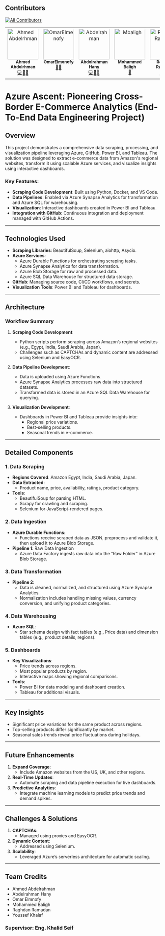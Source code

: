 ## Contributors
<!-- ALL-CONTRIBUTORS-BADGE:START - Do not remove or modify this section -->
[![All Contributors](https://img.shields.io/badge/all_contributors-1-orange.svg?style=flat-square)](#contributors-)
<!-- ALL-CONTRIBUTORS-BADGE:END -->

<!-- ALL-CONTRIBUTORS-LIST:START - Do not remove or modify this section -->
<!-- prettier-ignore-start -->
<!-- markdownlint-disable -->
<table>
  <tbody>
    <tr>
      <td align="center" valign="top" width="14.28%"><a href="https://github.com/Ahmed8aa"><img src="https://avatars.githubusercontent.com/u/111169742?v=4" width="100px;" alt="Ahmed Abdelrhman"/><br /><sub><b>Ahmed Abdelrhman</b></sub></a><br /><a href="#data-Ahmed8aa" title="Code">💻🔣🎨</a></td>
      <td align="center" valign="top" width="14.28%"><a href="https://github.com/OmarElmenofy"><img src="https://avatars.githubusercontent.com/u/144100276?v=4?s=100" width="100px;" alt="OmarElmenofy"/><br /><sub><b>OmarElmenofy</b></sub></a><br /><a href="#data-OmarElmenofy" title="Design">🔣🎨</a></td>
      <td align="center" valign="top" width="14.28%"><a href="https://github.com/Boda1515"><img src="https://avatars.githubusercontent.com/u/132951877?v=4?s=100" width="100px;" alt="Abdelrahman"/><br /><sub><b>Abdelrahman Hany</b></sub></a><br /><a href="#design-Boda1515" title="Data">💻🔣📖</a></td>
      <td align="center" valign="top" width="14.28%"><a href="https://github.com/Mbaligh"><img src="https://avatars.githubusercontent.com/u/186023899?v=4?s=100" width="100px;" alt="Mbaligh"/><br /><sub><b>Mohammed Baligh</b></sub></a><br /><a href="#doc-Mbaligh" title="Documentation">📖</a></td>
      <td align="center" valign="top" width="14.28%"><a href="https://github.com/ragdan-ramadan-852752223"><img src="https://avatars.githubusercontent.com/u/111773709?v=4?s=100" width="100px;" alt="Raghdan Ramadan"/><br /><sub><b>Raghdan Ramadan</b></sub></a><br /><a href="#data-RAGHDANN" title="Data">🔣💻📖</a></td>
      <td align="center" valign="top" width="14.28%"><a href="https://github.com/youssef-khalf"><img src="https://avatars.githubusercontent.com/u/115180292?v=4?s=100" width="100px;" alt="youssef-khalaf"/><br /><sub><b>youssef-khalaf</b></sub></a><br /><a href="#design-youssef-khalf" title="Design">🔣🎨📖</a></td>
    </tr>
  </tbody>
</table>

<!-- markdownlint-restore -->
<!-- prettier-ignore-end -->

<!-- ALL-CONTRIBUTORS-LIST:END -->

# Azure Ascent: Pioneering Cross-Border E-Commerce Analytics (End-To-End Data Engineering Project)

## Overview
This project demonstrates a comprehensive data scraping, processing, and visualization pipeline leveraging Azure, GitHub, Power BI, and Tableau. The solution was designed to extract e-commerce data from Amazon's regional websites, transform it using scalable Azure services, and visualize insights using interactive dashboards.

### Key Features:
- **Scraping Code Development**: Built using Python, Docker, and VS Code.
- **Data Pipelines**: Enabled via Azure Synapse Analytics for transformation and Azure SQL for warehousing.
- **Visualization**: Interactive dashboards created in Power BI and Tableau.
- **Integration with GitHub**: Continuous integration and deployment managed with GitHub Actions.

---

## Technologies Used

- **Scraping Libraries**: BeautifulSoup, Selenium, aiohttp, Asycio.
- **Azure Services**:
  - Azure Durable Functions for orchestrating scraping tasks.
  - Azure Synapse Analytics for data transformation.
  - Azure Blob Storage for raw and processed data.
  - Azure SQL Data Warehouse for structured data storage.
- **GitHub**: Managing source code, CI/CD workflows, and secrets.
- **Visualization Tools**: Power BI and Tableau for dashboards.

---

## Architecture
### Workflow Summary
1. **Scraping Code Development**:
   - Python scripts perform scraping across Amazon’s regional websites (e.g., Egypt, India, Saudi Arabia, Japan).
   - Challenges such as CAPTCHAs and dynamic content are addressed using Selenium and EasyOCR.

2. **Data Pipeline Development**:
   - Data is uploaded using Azure Functions.
   - Azure Synapse Analytics processes raw data into structured datasets.
   - Transformed data is stored in an Azure SQL Data Warehouse for querying.

3. **Visualization Development**:
   - Dashboards in Power BI and Tableau provide insights into:
     - Regional price variations.
     - Best-selling products.
     - Seasonal trends in e-commerce.

---

## Detailed Components

### 1. Data Scraping
- **Regions Covered**: Amazon Egypt, India, Saudi Arabia, Japan.
- **Data Extracted**:
  - Product name, price, availability, ratings, product category.
- **Tools**:
  - BeautifulSoup for parsing HTML.
  - Scrapy for crawling and scraping.
  - Selenium for JavaScript-rendered pages.

### 2. Data Ingestion
- **Azure Durable Functions**:
  - Functions receive scraped data as JSON, preprocess and validate it, then upload it to Azure Blob Storage.
- **Pipeline 1**: Raw Data Ingestion
  - Azure Data Factory ingests raw data into the “Raw Folder” in Azure Blob Storage.

### 3. Data Transformation
- **Pipeline 2**:
  - Data is cleaned, normalized, and structured using Azure Synapse Analytics.
  - Normalization includes handling missing values, currency conversion, and unifying product categories.

### 4. Data Warehousing
- **Azure SQL**:
  - Star schema design with fact tables (e.g., Price data) and dimension tables (e.g., product details, regions).

### 5. Dashboards
- **Key Visualizations**:
  - Price trends across regions.
  - Most popular products by region.
  - Interactive maps showing regional comparisons.
- **Tools**:
  - Power BI for data modeling and dashboard creation.
  - Tableau for additional visuals.

---

## Key Insights
- Significant price variations for the same product across regions.
- Top-selling products differ significantly by market.
- Seasonal sales trends reveal price fluctuations during holidays.

---

## Future Enhancements
1. **Expand Coverage**:
   - Include Amazon websites from the US, UK, and other regions.
2. **Real-Time Updates**:
   - Automate scraping and data pipeline execution for live dashboards.
3. **Predictive Analytics**:
   - Integrate machine learning models to predict price trends and demand spikes.

---

## Challenges & Solutions
1. **CAPTCHAs**:
   - Managed using proxies and EasyOCR.
2. **Dynamic Content**:
   - Addressed using Selenium.
3. **Scalability**:
   - Leveraged Azure’s serverless architecture for automatic scaling.

---

## Team Credits
- Ahmed Abdelrahman
- Abdelrahman Hany
- Omar Elmnofy
- Mohammed Baligh
- Raghdan Ramadan
- Youssef Khalaf

### Supervisor: Eng. Khalid Seif





